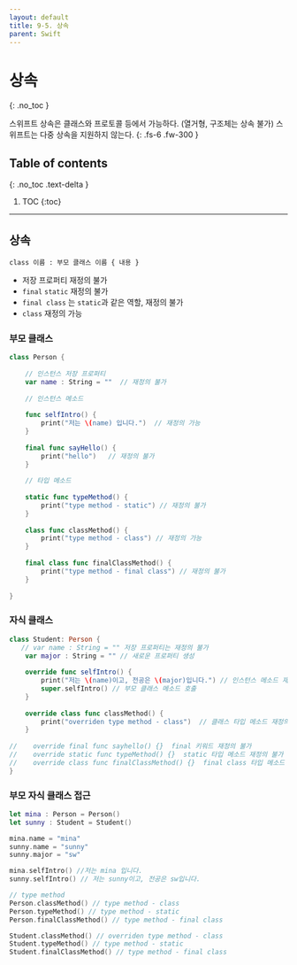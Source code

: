 ```yaml
---
layout: default
title: 9-5. 상속
parent: Swift
---
```



# 상속
{: .no_toc }


스위프트 상속은 클래스와 프로토콜 등에서 가능하다. (열거형, 구조체는 상속 불가) 
스위프트는 다중 상속을 지원하지 않는다. 
{: .fs-6 .fw-300 }





## Table of contents
{: .no_toc .text-delta }

1. TOC
{:toc}

---


## 상속

 `class 이름 : 부모 클래스 이름 { 내용 }`

- 저장 프로퍼티 재정의 불가 
- `final` `static` 재정의 불가 
- `final class` 는 `static`과 같은 역할, 재정의 불가 
- `class` 재정의 가능 

### 부모 클래스 


```swift
class Person {
    
    // 인스턴스 저장 프로퍼티
    var name : String = ""  // 재정의 불가
    
    // 인스턴스 메소드
    
    func selfIntro() {
        print("저는 \(name) 입니다.")  // 재정의 가능
    }
    
    final func sayHello() {
        print("hello")   // 재정의 불가
    }
    
    // 타입 메소드
    
    static func typeMethod() {
        print("type method - static") // 재정의 불가
    }
    
    class func classMethod() {
        print("type method - class") // 재정의 가능
    }
    
    final class func finalClassMethod() {
        print("type method - final class") // 재정의 불가
    }
    
}
```

### 자식 클래스

```swift
class Student: Person {
   // var name : String = "" 저장 프로퍼티는 재정의 불가
    var major : String = "" // 새로운 프로퍼티 생성
    
    override func selfIntro() {
        print("저는 \(name)이고, 전공은 \(major)입니다.") // 인스턴스 메소드 재정의
        super.selfIntro() // 부모 클래스 메소드 호출
    }
    
    override class func classMethod() {
        print("overriden type method - class")  // 클래스 타입 메소드 재정의
    }
    
//    override final func sayhello() {}  final 키워드 재정의 불가
//    override static func typeMethod() {}  static 타입 메소드 재정의 불가
//    override class func finalClassMethod() {}  final class 타입 메소드 재정의 불가
}
```

### 부모 자식 클래스 접근 

```swift
let mina : Person = Person()
let sunny : Student = Student()

mina.name = "mina"
sunny.name = "sunny"
sunny.major = "sw"

mina.selfIntro() //저는 mina 입니다.
sunny.selfIntro() // 저는 sunny이고, 전공은 sw입니다.

// type method
Person.classMethod() // type method - class
Person.typeMethod() // type method - static
Person.finalClassMethod() // type method - final class

Student.classMethod() // overriden type method - class
Student.typeMethod() // type method - static
Student.finalClassMethod() // type method - final class
```